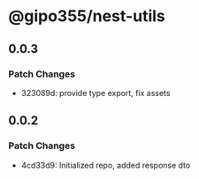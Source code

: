 # @gipo355/nest-utils

## 0.0.3

### Patch Changes

- 323089d: provide type export, fix assets

## 0.0.2

### Patch Changes

- 4cd33d9: Initialized repo, added response dto
